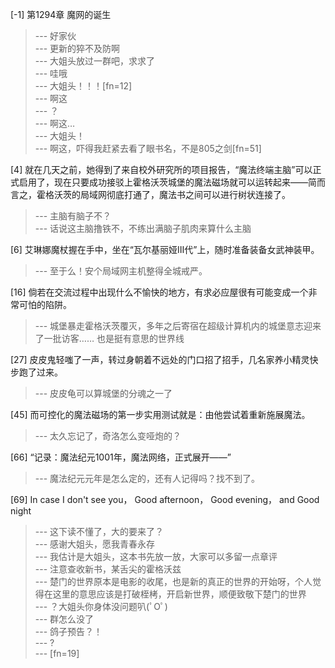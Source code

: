 
[-1] 第1294章 魔网的诞生
>--- 好家伙<br>
>--- 更新的猝不及防啊<br>
>--- 大姐头放过一群吧，求求了<br>
>--- 哇哦<br>
>--- 大姐头！！！[fn=12]<br>
>--- 啊这<br>
>--- ？<br>
>--- 啊这…<br>
>--- 大姐头！<br>
>--- 啊这，吓得我赶紧去看了眼书名，不是805之剑[fn=51]<br>

[4] 就在几天之前，她得到了来自校外研究所的项目报告，“魔法终端主脑”可以正式启用了，现在只要成功接驳上霍格沃茨城堡的魔法磁场就可以运转起来——简而言之，霍格沃茨的局域网彻底打通了，魔法书之间可以进行树状连接了。
>--- 主脑有脑子不？<br>
>--- 话说这主脑撸铁不，不练出满脑子肌肉来算什么主脑<br>

[6] 艾琳娜魔杖握在手中，坐在“瓦尔基丽娅Ⅲ代”上，随时准备装备女武神装甲。
>--- 至于么！安个局域网主机整得全城戒严。<br>

[16] 倘若在交流过程中出现什么不愉快的地方，有求必应屋很有可能变成一个非常可怕的陷阱。
>--- 城堡暴走霍格沃茨覆灭，多年之后寄宿在超级计算机内的城堡意志迎来了一批访客……
也是挺有意思的世界线<br>

[27] 皮皮鬼轻嗤了一声，转过身朝着不远处的门口招了招手，几名家养小精灵快步跑了过来。
>--- 皮皮龟可以算城堡的分魂之一了<br>

[45] 而可控化的魔法磁场的第一步实用测试就是：由他尝试着重新施展魔法。
>--- 太久忘记了，奇洛怎么变哑炮的？<br>

[66] “记录：魔法纪元1001年，魔法网络，正式展开——”
>--- 魔法纪元元年是怎么定的，还有人记得吗？找不到了。<br>

[69] In case I don't see you， Good afternoon， Good evening， and Good night
>--- 这下读不懂了，大的要来了？<br>
>--- 感谢大姐头，愿我青春永存<br>
>--- 我估计是大姐头，这本书先放一放，大家可以多留一点章评<br>
>--- 注意查收新书，某舌尖的霍格沃兹<br>
>--- 楚门的世界原本是电影的收尾，也是新的真正的世界的开始呀，个人觉得在这里的意思应该是打破桎栲，开启新世界，顺便致敬下楚门的世界<br>
>--- ？大姐头你身体没问题叭(ﾟOﾟ)<br>
>--- 群怎么没了<br>
>--- 鸽子预告？！<br>
>--- ?<br>
>--- [fn=19]<br>
